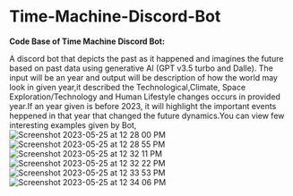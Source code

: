 
# Time-Machine-Discord-Bot
**Code Base of Time Machine Discord Bot:**

A discord bot that depicts the past as it happened and imagines the future based on past data using generative AI (GPT v3.5 turbo and Dalle).
The input will be an year and output will be description of how the world may look in given year,it described the Technological,Climate, Space Exploration/Technology and Human Lifestyle changes occurs in provided year.If an year given is before 2023, it will highlight the important events heppened in that year that changed the future dynamics.You can view few interesting examples given by Bot,
![Screenshot 2023-05-25 at 12 28 00 PM](https://github.com/revanthsivaraju1231/Time-Machine-Discord-Bot/assets/114955766/70648f0e-4bad-4fa0-b9c9-a2dfee7e1517)
![Screenshot 2023-05-25 at 12 28 55 PM](https://github.com/revanthsivaraju1231/Time-Machine-Discord-Bot/assets/114955766/71cd35ee-4126-4a47-9ad8-2581d3f1d99b)
![Screenshot 2023-05-25 at 12 32 11 PM](https://github.com/revanthsivaraju1231/Time-Machine-Discord-Bot/assets/114955766/7ad41a20-02ee-4b93-8152-577e91cb99f2)
![Screenshot 2023-05-25 at 12 32 22 PM](https://github.com/revanthsivaraju1231/Time-Machine-Discord-Bot/assets/114955766/48cd4263-d8d3-458c-9fa4-db62c357697e)
![Screenshot 2023-05-25 at 12 33 53 PM](https://github.com/revanthsivaraju1231/Time-Machine-Discord-Bot/assets/114955766/dc44c9c3-c912-44a2-8acf-c95b5760b461)
![Screenshot 2023-05-25 at 12 34 06 PM](https://github.com/revanthsivaraju1231/Time-Machine-Discord-Bot/assets/114955766/7766ec3c-2b64-4dd8-a18c-5f1796d0acbf)
